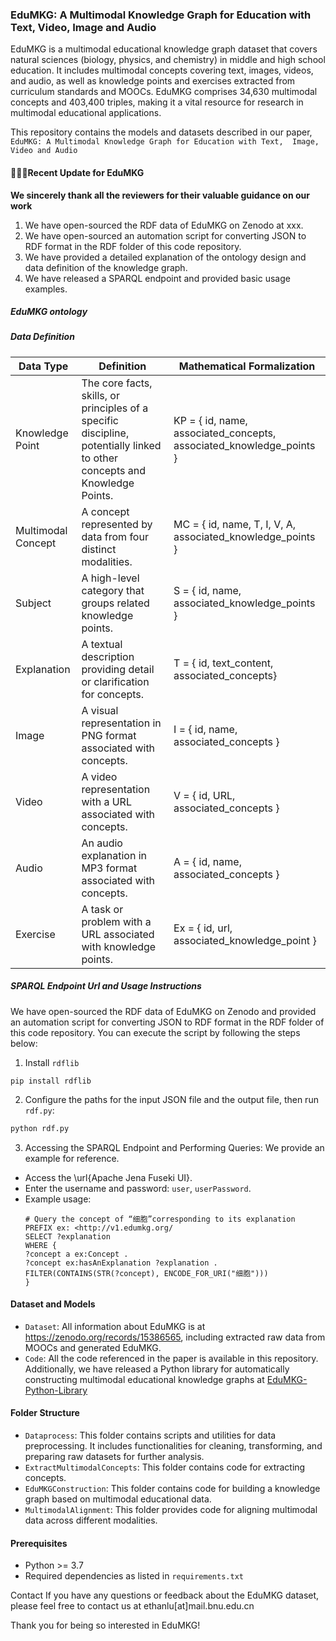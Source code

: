 ### EduMKG: A Multimodal Knowledge Graph for Education with Text, Video, Image and Audio
EduMKG is a multimodal educational knowledge graph dataset that covers natural sciences (biology, physics, and chemistry) in middle and high school education. It includes multimodal concepts covering text, images, videos, and audio, as well as knowledge points and exercises extracted from curriculum standards and MOOCs. EduMKG comprises 34,630 multimodal concepts and 403,400 triples, making it a vital resource for research in multimodal educational applications.

This repository contains the models and datasets described in our paper, `EduMKG: A Multimodal Knowledge Graph for Education with Text,  Image, Video and Audio`

#### 🎯🎯🎯Recent Update for EduMKG 
**We sincerely thank all the reviewers for their valuable guidance on our work**
1. We have open-sourced the RDF data of EduMKG on Zenodo at xxx.
2. We have open-sourced an automation script for converting JSON  to RDF format in the RDF folder of this code repository.
3. We have provided a detailed explanation of the ontology design and data definition of the knowledge graph.
4. We have released a SPARQL endpoint and provided basic usage examples.

##### EduMKG ontology

##### Data Definition
| Data Type            | Definition                                                                                 | Mathematical Formalization                                |
|----------------------|--------------------------------------------------------------------------------------------|----------------------------------------------------------|
| Knowledge Point      | The core facts, skills, or principles of a specific discipline, potentially linked to other concepts and Knowledge Points. | KP = \{ id, name, associated\_concepts, associated\_knowledge_points \}        |
| Multimodal Concept   | A concept represented by data from four distinct modalities.                              | MC = \{ id, name, T, I, V, A, associated\_knowledge\_points \}|
| Subject              | A high-level category that groups related knowledge points.                               | S = \{ id, name, associated\_knowledge\_points \}  |
| Explanation          | A textual description providing detail or clarification for concepts.                    |  T = \{ id, text\_content, associated\_concepts\}                         |
| Image                | A visual representation in PNG format associated with concepts.                         |  I = \{ id, name, associated\_concepts \}                            |
| Video                | A video representation with a URL associated with concepts.                        |  V = \{ id, URL, associated\_concepts \}                                   |
| Audio                | An audio explanation in MP3 format associated with concepts.                            |  A = \{ id, name, associated\_concepts \}                           |
| Exercise             | A task or problem with a URL associated with knowledge points.        | Ex = \{ id, url, associated\_knowledge\_point \}    |
##### SPARQL Endpoint Url and Usage Instructions
We have open-sourced the RDF data of EduMKG on Zenodo and provided an automation script for converting JSON to RDF format in the RDF folder of this code repository. You can execute the script by following the steps below:

1. Install `rdflib`  
```shell  
pip install rdflib  
```  

2. Configure the paths for the input JSON file and the output file, then run `rdf.py`:  
```python  
python rdf.py  
```
3. Accessing the SPARQL Endpoint and Performing Queries: We provide an example for reference.  
* Access the \url{Apache Jena Fuseki UI}.  
* Enter the username and password: `user`, `userPassword`.  
* Example usage:  
   ```sparql
   # Query the concept of “细胞”corresponding to its explanation
   PREFIX ex: <http://v1.edumkg.org/
   SELECT ?explanation
   WHERE {
   ?concept a ex:Concept .
   ?concept ex:hasAnExplanation ?explanation .
   FILTER(CONTAINS(STR(?concept), ENCODE_FOR_URI("细胞")))
   }
   ```



#### Dataset and Models
* `Dataset`: All information about EduMKG is at https://zenodo.org/records/15386565, including extracted raw data from MOOCs and generated EduMKG.
* `Code`: All the code referenced in the paper is available in this repository. Additionally, we have released a Python library for automatically constructing multimodal educational knowledge graphs at [EduMKG-Python-Library](https://github.com/AI-BNU-TEAMKG/EduMKG-Python-Library)
#### Folder Structure
* `Dataprocess`: This folder contains scripts and utilities for data preprocessing. It includes functionalities for cleaning, transforming, and preparing raw datasets for further analysis.
* `ExtractMultimodalConcepts`: This folder contains code for extracting concepts.
* `EduMKGConstruction`: This folder contains code for building a knowledge graph based on multimodal educational data.
* `MultimodalAlignment`: This folder provides code for aligning multimodal data across different modalities.

#### Prerequisites
* Python >= 3.7
* Required dependencies as listed in `requirements.txt`

Contact
If you have any questions or feedback about the EduMKG dataset, please feel free to contact us at ethanlu[at]mail.bnu.edu.cn

Thank you for being so interested in EduMKG!
